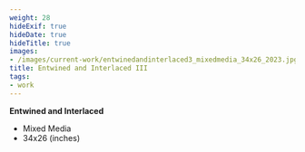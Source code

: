 ```yaml
---
weight: 28
hideExif: true
hideDate: true
hideTitle: true
images:
- /images/current-work/entwinedandinterlaced3_mixedmedia_34x26_2023.jpg
title: Entwined and Interlaced III
tags:
- work
---
```

**Entwined and Interlaced**
- Mixed Media
- 34x26 (inches)